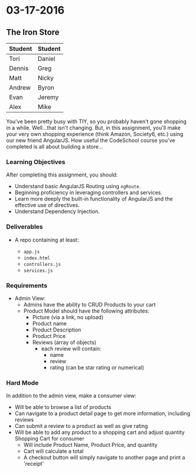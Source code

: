 # 03-17-2016

## The Iron Store

| Student    | Student    |
| ---------- | :--------- |
| Tori       | Daniel     |            
| Dennis     | Greg       |            
| Matt       | Nicky      |            
| Andrew     | Byron      |            
| Evan       | Jeremy     |     
| Alex       | Mike       |

You've been pretty busy with TIY, so you probably haven't gone shopping in a while. Well...that isn't changing. But, in this assignment, you'll make your very own shopping experience (think Amazon, Society6, etc.) using our new friend AngularJS. How useful the CodeSchool course you've completed is all about building a store...

### Learning Objectives

After completing this assignment, you should:

* Understand basic AngularJS Routing using `ngRoute`.
* Beginning proficiency in leveraging controllers and services.
* Learn more deeply the built-in functionality of AngularJS and the effective use of directives.
* Understand Dependency Injection.

### Deliverables

* A repo containing at least:

  * `app.js`
  * `index.html`
  * `controllers.js`
  * `services.js`

### Requirements

* Admin View:
  - Admins have the ability to CRUD Products to your cart
  - Product Model should have the following attributes:
    - Picture (via a link, no upload)
    - Product name
    - Product Description
    - Product Price
    - Reviews (array of objects)
      - each review will contain:
        - name
        - review
        - rating (can be star rating or numerical)

### Hard Mode

In addition to the admin view, make a consumer view:
  - Will be able to browse a list of products
  - Can navigate to a product detail page to get more information, including reviews
  - Can submit a review to a product as well as give rating
  - Will be able to add any product to a shopping cart and adjust quantity
    Shopping Cart for consumer
    - Will include Product Name, Product Price, and quantity
    - Cart will calculate a total
    - A checkout button will simply navigate to another page and print a 'receipt'
